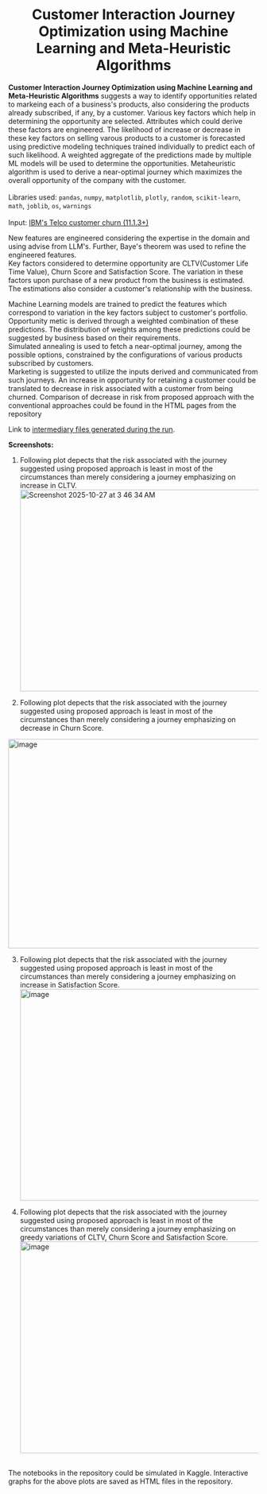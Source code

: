 <h1 align='center'>Customer Interaction Journey Optimization using Machine Learning and Meta-Heuristic Algorithms</h1>

**Customer Interaction Journey Optimization using Machine Learning and Meta-Heuristic Algorithms** suggests a way to identify opportunities related to markeing each of a business's products, also considering the products already subscribed, if any, by a customer. Various key factors which help in determining the opportunity are selected. Attributes which could derive these factors are engineered. The likelihood of increase or decrease in these key factors on selling varous products to a customer is forecasted using predictive modeling techniques trained individually to predict each of such likelihood. A weighted aggregate of the predictions made by multiple ML models will be used to determine the opportunities. Metaheuristic algorithm is used to derive a near-optimal journey which maximizes the overall opportunity of the company with the customer.<br><br>
Libraries used: `pandas`, `numpy`, `matplotlib`, `plotly`, `random`, `scikit-learn`, `math`, `joblib`, `os`, `warnings`<br> <br>
Input: <a href = "https://community.ibm.com/community/user/blogs/steven-macko/2019/07/11/telco-customer-churn-1113">IBM's Telco customer churn (11.1.3+)</a> <br>

New features are engineered considering the expertise in the domain and using advise from LLM's. Further, Baye's theorem was used to refine the engineered features. <br>Key factors considered to determine opportunity are CLTV(Customer Life Time Value), Churn Score and Satisfaction Score. The variation in these factors upon purchase of a new product from the business is estimated. The estimations also consider a customer's relationship with the business.<br>

Machine Learning models are trained to predict the features which correspond to variation in the key factors subject to customer's portfolio. Opportunity metic is derived through a weighted combination of these predictions. The distribution of weights among these predictions could be suggested by business based on their requirements. <br>
Simulated annealing is used to fetch a near-optimal journey, among the possible options, constrained by the configurations of various products subscribed by customers.<br> Marketing is suggested to utilize the inputs derived and communicated from such journeys. An increase in opportunity for retaining a customer could be translated to decrease in risk associated with a customer from being churned. Comparison of decrease in risk from proposed approach with the conventional approaches could be found in the HTML pages from the repository<br>

Link to <a href = "https://drive.google.com/file/d/1S6LqCZte-iccXq7kqXC1QHYmjt1DHkYu/view?usp=drive_link">intermediary files generated during the run</a>. <br>

**Screenshots:**

1. Following plot depects that the risk associated with the journey suggested using proposed approach is least in most of the circumstances than merely considering a journey emphasizing on increase in CLTV.<img width="1037" height="406" alt="Screenshot 2025-10-27 at 3 46 34 AM" src="https://github.com/user-attachments/assets/89aac963-322a-4f71-8698-86520c7c5ab2" />

2. Following plot depects that the risk associated with the journey suggested using proposed approach is least in most of the circumstances than merely considering a journey emphasizing on decrease in Churn Score.
<img width="1040" height="421" alt="image" src="https://github.com/user-attachments/assets/28794d1f-a246-4ec1-9745-062cd5fc59a6" />

3. Following plot depects that the risk associated with the journey suggested using proposed approach is least in most of the circumstances than merely considering a journey emphasizing on increase in Satisfaction Score. <img width="1053" height="426" alt="image" src="https://github.com/user-attachments/assets/e5993aad-0979-4eee-a5d8-4929f168cbf5" />

4. Following plot depects that the risk associated with the journey suggested using proposed approach is least in most of the circumstances than merely considering a journey emphasizing on greedy variations of CLTV, Churn Score and Satisfaction Score.
   <img width="1048" height="426" alt="image" src="https://github.com/user-attachments/assets/8a8a8a09-7f87-476e-8d3e-de9d0c276acc" />

<br>
The notebooks in the repository could be simulated in Kaggle. Interactive graphs for the above plots are saved as HTML files in the repository.
